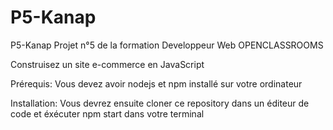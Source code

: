 # P5-Kanap
P5-Kanap
Projet n°5 de la formation Developpeur Web OPENCLASSROOMS

Construisez un site e-commerce en JavaScript

Prérequis:
Vous devez avoir nodejs et npm installé sur votre ordinateur

Installation:
Vous devrez ensuite cloner ce repository dans un éditeur de code et éxécuter npm start dans votre terminal
